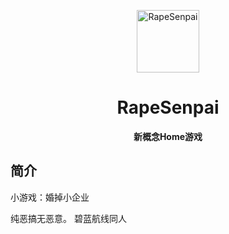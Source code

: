 <p align="center">
  <a href="https://xiaohuang257.github.io/RapeSenpai/index.html"><img src="https://github.com/Xiaohuang257/RapeSenpai/blob/main/static/image/ClickBefore.png?raw=true" width="100" height="100" alt="RapeSenpai"></a>
</p>
<div align="center">

# RapeSenpai
**新概念Home游戏**
</div>

## 简介
小游戏：婚掉小企业

纯恶搞无恶意。
碧蓝航线同人

